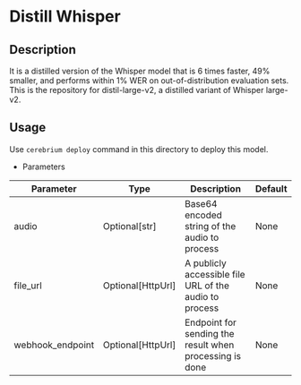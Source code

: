 # Distill Whisper

## Description

It is a distilled version of the Whisper model that is 6 times faster, 49% smaller, and performs within 1% WER on
out-of-distribution evaluation sets. This is the repository for distil-large-v2, a distilled variant of Whisper
large-v2.

## Usage

Use `cerebrium deploy` command in this directory to deploy this model.

- Parameters

| Parameter        | Type              | Description                                             | Default |
|------------------|-------------------|---------------------------------------------------------|---------|
| audio            | Optional[str]     | Base64 encoded string of the audio to process           | None    |
| file_url         | Optional[HttpUrl] | A publicly accessible file URL of the audio to process  | None    |
| webhook_endpoint | Optional[HttpUrl] | Endpoint for sending the result when processing is done | None    |
